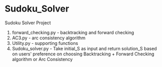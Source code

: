 # Sudoku_Solver
Sudoku Solver Project

1. forward_checking.py - backtracking and forward checking
1. AC3.py - arc consistency algorithm
1. Utility.py - supporting functions
1. Sudoku_solver.py - Take initial_S as input and return solution_S based on users' preference on choosing Backtracking + Forward Checking algorithm or Arc Consistency